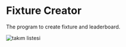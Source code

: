 # Fixture Creator
 The program to create fixture and leaderboard.

![takım listesi](https://user-images.githubusercontent.com/74189776/147376449-49337c50-5b38-43c0-b33d-68cd9b217913.png)
